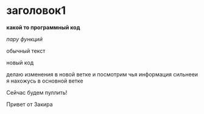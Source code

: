 # заголовок1

**какой то программный код**

*пару функций*

обычный текст

новый код

делаю изменения в новой ветке и посмотрим чья информация сильнееи я нахожусь в основной ветке

Сейчас будем пуллить!

Привет от Закира
